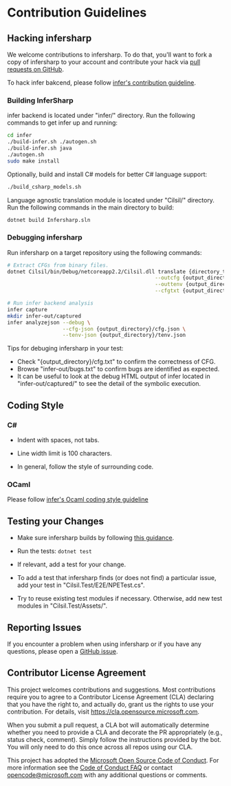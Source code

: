 # Contribution Guidelines


## Hacking infersharp

We welcome contributions to infersharp. To do that, you'll want to fork a copy of infersharp to your account and contribute your hack via [pull requests on GitHub](https://github.com/microsoft/infersharp/pulls).

To hack infer bakcend, please follow [infer's contribution guideline](https://github.com/facebook/infer/blob/master/CONTRIBUTING.md).

### Building InferSharp

infer backend is located under "infer/" directory. Run the following commands to get infer up and running:
```bash
cd infer
./build-infer.sh ./autogen.sh
./build-infer.sh java
./autogen.sh
sudo make install 
```

Optionally, build and install C# models for better C# language support:
```bash
./build_csharp_models.sh
``` 

Language agnostic translation module is located under "Cilsil/" directory. Run the following commands in the main directory to build:
```bash
dotnet build Infersharp.sln
```

### Debugging infersharp

Run infersharp on a target repository using the following commands:
```bash
# Extract CFGs from binary files.
dotnet Cilsil/bin/Debug/netcoreapp2.2/Cilsil.dll translate {directory_to_binary_files} \
                                                --outcfg {output_directory}/cfg.json \
                                                --outtenv {output_directory}/tenv.json \
                                                --cfgtxt {output_directory}/cfg.txt

# Run infer backend analysis
infer capture
mkdir infer-out/captured
infer analyzejson --debug \
                  --cfg-json {output_directory}/cfg.json \
                  --tenv-json {output_directory}/tenv.json
```

Tips for debuging infersharp in your test:
- Check "{output_directory}/cfg.txt" to confirm the correctness of CFG.
- Browse "infer-out/bugs.txt" to confirm bugs are identified as expected.
- It can be useful to look at the debug HTML output of infer located in "infer-out/captured/" to see the detail of the symbolic execution.

## Coding Style

### C#

- Indent with spaces, not tabs.

- Line width limit is 100 characters.

- In general, follow the style of surrounding code.

### OCaml

Please follow [infer's Ocaml coding style guideline](https://github.com/facebook/infer/blob/master/CONTRIBUTING.md#ocaml)

## Testing your Changes

- Make sure infersharp builds by following [this guidance](https://github.com/microsoft/infersharp/CONTRIBUTING.md#building-infersharp). 

- Run the tests: `dotnet test`

- If relevant, add a test for your change.

- To add a test that infersharp finds (or does not find) a particular issue, add your test in
  "Cilsil.Test/E2E/NPETest.cs". 
  
- Try to reuse existing test modules if necessary. Otherwise, add new test modules in "Cilsil.Test/Assets/".


## Reporting Issues

If you encounter a problem when using infersharp or if you have any questions, please open a
[GitHub issue](https://github.com/microsoft/infersharp/issues).


## Contributor License Agreement

This project welcomes contributions and suggestions.  Most contributions require you to agree to a
Contributor License Agreement (CLA) declaring that you have the right to, and actually do, grant us
the rights to use your contribution. For details, visit https://cla.opensource.microsoft.com.

When you submit a pull request, a CLA bot will automatically determine whether you need to provide
a CLA and decorate the PR appropriately (e.g., status check, comment). Simply follow the instructions
provided by the bot. You will only need to do this once across all repos using our CLA.

This project has adopted the [Microsoft Open Source Code of Conduct](https://opensource.microsoft.com/codeofconduct/). For more information see the [Code of Conduct FAQ](https://opensource.microsoft.com/codeofconduct/faq/) or contact [opencode@microsoft.com](mailto:opencode@microsoft.com) with any additional questions or comments.

